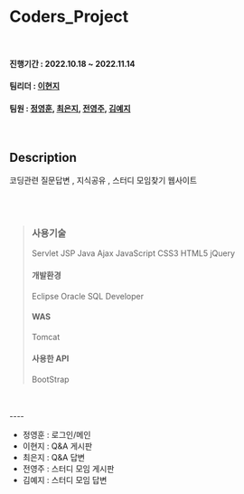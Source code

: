 # Coders_Project

<br/>

#### 진행기간 : 2022.10.18 ~ 2022.11.14
#### 팀리더 : [이현지](https://github.com/leehyunji1107)
#### 팀원 : [정영훈](https://github.com/qjqtkwns), [최은지](https://github.com/shushuchoi), [전영주](https://github.com/Yeongdu), [김예지](https://github.com/yeajizy)

<br/>

## Description
코딩관련 질문답변 , 지식공유 , 스터디 모임찾기 웹사이트


<br/>
<br/>



> ### 사용기술
> Servlet
> JSP
> Java
> Ajax
> JavaScript
> CSS3
> HTML5
> jQuery
>
> #### 개발환경
> Eclipse
> Oracle SQL Developer
>
> #### WAS
> Tomcat
>
> #### 사용한 API
> BootStrap
<br/>
<br/>
----

- 정영훈 : 로그인/메인
- 이현지 : Q&A 게시판
- 최은지 : Q&A 답변
- 전영주 : 스터디 모임 게시판
- 김예지 : 스터디 모임 답변

